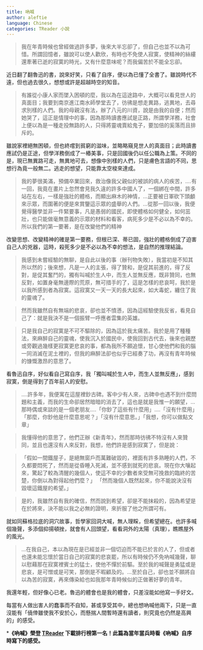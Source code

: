 ```yaml
---
title: 吶喊
author: aleftie
language: Chinese
categories: TReader 小說
---
```

> 我在年青時候也曾經做過許多夢，後來大半忘卻了，但自己也並不以為可惜。所謂回憶者，雖說可以使人歡欣，有時也不免使人寂寞，使精神的絲縷還牽著已逝的寂寞的時光，又有什麼意味呢？而我偏苦於不能全忘卻。

近日翻了翻魯迅的書，說來好笑，只看了自序，便以為已懂了全書了。雖說時代不遠，但也過去很久，想想或許是超越時空的知音。


> 有誰從小康人家而墜入困頓的麼，我以為在這途路中，大概可以看見世人的真面目；我要到南京進江南水師學堂去了，彷彿是想走異路，逃異地，去尋求別樣的人們。我的母親沒有法，辦了八元的川資，說是由我的自便；然而她哭了，這正是情理中的事，因為那時讀書應試是正路，所謂學洋務，社會上便以為是一種走投無路的人，只得將靈魂賣給鬼子，要加倍的奚落而且排斥的。

雖說家裡絕無困頓，但也終嚐到貧窮的滋味，並略略窺見世人的真面目；此時讀書應試仍是正途，但學洋務倒成了一樁美事，只是回國後仍以任公職為上策。不同的是，現已無異路可走，無異地可去，想像中別樣的人們，只是膚色言語的不同，思想行為竟一般無二。逃走的想望，只能靠太空梭來達成。

>我的夢很美滿，預備卒業回來，救治像我父親似的被誤的病人的疾苦，....有一回，我竟在畫片上忽然會見我久違的許多中國人了，一個綁在中間，許多站在左右，一樣是強壯的體格，而顯出麻木的神情，...正要被日軍砍下頭顱來示眾，而圍著的便是來賞鑒這示眾的盛舉的人們。...從那一回以後，我便覺得醫學並非一件緊要事，凡是愚弱的國民，即使體格如何健全，如何茁壯，也只能做毫無意義的示眾的材料和看客，病死多少是不必以為不幸的。所以我們的第一要著，是在改變他們的精神

改變思想、改變精神的確是第一要務，但根已深、蒂已固，強壯的體格倒成了迫害自己人的兇器，這時，殺死多少是不必以為不幸的想法，是自然的推理結論。


> 我感到未嘗經驗的無聊，是自此以後的事（辦刊物失敗），我當初是不知其所以然的；後來想，凡是一人的主張，得了贊和，是促其前進的，得了反對，是促其奮鬥的，獨有叫喊於生人中，而生人並無反應，既非贊同，也無反對，如置身毫無邊際的荒原，無可措手的了，這是怎樣的悲哀呵，我於是以我所感到者為寂寞。這寂寞又一天一天的長大起來，如大毒蛇，纏住了我的靈魂了。

> 然而我雖然自有無端的悲哀，卻也並不憤懣，因為這經驗使我反省，看見自己了：就是我決不是一個振臂一呼應者雲集的英雄。

> 只是我自己的寂寞是不可不驅除的，因為這於我太痛苦。我於是用了種種法，來麻醉自己的靈魂，使我沉入於國民中，使我回到古代去，後來也親歷或旁觀過幾樣更寂寞更悲哀的事，都為我所不願追懷，甘心使他們和我的腦一同消滅在泥土裡的，但我的麻醉法卻也似乎已經奏了功，再沒有青年時候的慷慨激昂的意思了。

看魯迅自序，好似看自己寫自序，我「獨叫喊於生人中，而生人並無反應」，感到寂寞，倒是得到了百年前人的安慰。

>....許多年，我便寓在這屋裡鈔古碑。客中少有人來，古碑中也遇不到什麼問題和主義，而我的生命卻居然暗暗的消去了，這也是就是我惟一的願望，...那時偶或來談的是一個老朋友....「你鈔了這些有什麼用」....「沒有什麼用」「那麼，你鈔他是什麼意思呢？」「沒有什麼意思。」「我想，你可以做點文章」

> 我懂得他的意思了，他們正辦《新青年》，然而那時彷彿不特沒有人來贊同，並且也還沒有人來反對，我想，他們許是感到寂寞了，但是說：

>「假如一間鐵屋子，是絕無窗戶而萬難破毀的，裡面有許多熟睡的人們，不久都要悶死了，然而是從昏睡入死滅，並不感到就死的悲哀。現在你大嚷起來，驚起了較為清醒的幾個人，使這不幸的少數者來受無可挽救的臨終的苦楚，你倒以為對得起他們麼？」
「然而幾個人既然起來，你不能說決沒有毀壞這鐵屋的希望。」

>是的，我雖然自有我的確信，然而說到希望，卻是不能抹殺的，因為希望是在於將來，決不能以我之必無的證明，來折服了他之所謂可有。

就如同蘇格拉底的洞穴故事，哲學家回洞大喊，無人理睬，但希望總在。也許多喊個幾聲，多添個抑揚頓挫，就會有人回頭望，看看洞外的太陽（真理），瞧瞧屋外的風光。

>...在我自己，本以為現在是已經並非一個切迫而不能已於言的人了，但或者也還未能忘懷於當日自己的寂寞的悲哀罷，所以有時候仍不免吶喊幾聲，聊以慰藉那在寂寞裡賓士的猛士，使他不憚於前驅。至於我的喊聲是勇猛或是悲哀，是可憎或是可笑，那倒是不暇顧及的。...至於自己，卻也並不願將自以為苦的寂寞，再來傳染給也如我那年青時候似的正做著好夢的青年。

我還年輕，但好像心已老。魯迅的體會也是我的體會，只差沒能如他寫一手好文。

每當有人做出害人的蠢事而不自知，甚或享受其中，總也想吶喊他兩下，只是一直沒能有「僥倖雖使我不安於心，而懸揣人間暫時還有讀者，則究竟也仍然是高興的」的感受。

***《吶喊》榮登 [TReader](http://ttwns.tw/treader) 下載排行榜第一名！此篇為當年當兵時看《吶喊》自序時寫下的感受。**
